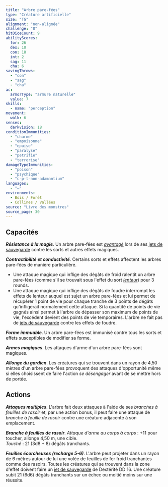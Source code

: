 ```yaml
---
title: "Arbre pare-fées"
type: "Créature artificielle"
size: "TG"
alignment: "non-alignée"
challenge: "8"
hitDiceCount: 9
abilityScores:
  for: 26
  dex: 10
  con: 18
  int: 2
  sag: 11
  cha: 6
savingThrows:
  - "con"
  - "sag"
  - "cha"
ac:
  armorType: "armure naturelle"
  value: 7
skills:
  - name: "perception"
movement:
  walk: 6
senses:
  darkvision: 18
conditionImmunities:
  - "charme"
  - "empoisonne"
  - "epuise"
  - "paralyse"
  - "petrifie"
  - "terrorise"
damageTypeImmunities:
  - "poison"
  - "psychique"
  - "c-p-t-non-adamantium"
languages:
  - "—"
environments:
  - Bois / Forêt
  - Collines / Vallées
source: "Livre des monstres"
source_page: 30
---
```

## Capacités
_**Résistance à la magie**_. Un arbre pare-fées est [_avantagé_](/utiliser-les-caracteristiques/#avantage-et-desavantage) lors de ses [jets de sauvegarde](/utiliser-les-caracteristiques/#jets-de-sauvegarde) contre les sorts et autres effets magiques.

_**Contractibilité et conductivité**_. Certains sorts et effets affectent les arbres pare-fées de manière particulière.
* Une attaque magique qui inflige des dégâts de froid ralentit un arbre pare-fées (comme s'il se trouvait sous l'effet du sort [_lenteur_](/grimoire/lenteur/)) pour 3 rounds.
* Une attaque magique qui inflige des dégâts de foudre interrompt les effets de lenteur auquel est sujet un arbre pare-fées et lui permet de récupérer 1 point de vie pour chaque tranche de 3 points de dégâts qu'infligerait normalement cette attaque. Si la quantité de points de vie gagnés ainsi permet à l'arbre de dépasser son maximum de points de vie, l'excédent devient des points de vie temporaires. L'arbre ne fait pas de [jets de sauvegarde](/utiliser-les-caracteristiques/#jets-de-sauvegarde) contre les effets de foudre.

_**Forme immuable**_. Un arbre pare-fées est immunisé contre tous les sorts et effets susceptibles de modifier sa forme.

_**Armes magiques**_. Les attaques d'arme d'un arbre pare-fées sont magiques.

_**Allonge du gardien**_. Les créatures qui se trouvent dans un rayon de 4,50 mètres d'un arbre pare-fées provoquent des attaques d'opportunité même si elles choisissent de faire l'action _se désengager_ avant de se mettre hors de portée.

## Actions
_**Attaques multiples**_. L'arbre fait deux attaques à l'aide de ses _branches à feuilles de rasoir_ et, par une action bonus, il peut faire une attaque de _branche à feuille de rasoir_ contre une créature adjacente à son emplacement.

_**Branche à feuilles de rasoir**_. _Attaque d'arme au corps à corps_ : +11 pour toucher, allonge 4,50 m, une cible.  
_Touché_ : 21 (3d8 + 8) dégâts tranchants.

_**Feuilles écorcheuses (recharge 5-6)**_. L'arbre peut projeter dans un rayon de 6 mètres autour de lui une volée de feuilles de fer froid tranchantes comme des rasoirs. Toutes les créatures qui se trouvent dans la zone d'effet doivent faire un [jet de sauvegarde](/utiliser-les-caracteristiques/#jets-de-sauvegarde) de Dextérité DD 16. Une créature subit 21 (6d6) dégâts tranchants sur un échec ou moitié moins sur une réussite.

